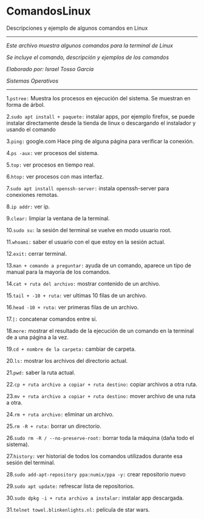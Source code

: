 # ComandosLinux
Descripciones y ejemplo de algunos comandos en Linux

*******************************************************************

   *Este archivo muestra algunos comandos para la terminal de Linux*

   *Se incluye el comando, descripción y ejemplos de los comandos*

   *Elaborado por: Israel Tosso García*

   *Sistemas Operativos*

********************************************************************

1.`pstree:` Muestra los procesos en ejecución del sistema. Se muestran en forma de árbol.

2.`sudo apt install + paquete:` instalar apps, por ejemplo firefox, se puede instalar directamente desde la tienda de linux o descargando el instalador y usando el comando 

3.`ping:` google.com    Hace ping de alguna página para verificar la conexión.

4.`ps -aux:` ver procesos del sistema.

5.`top:` ver procesos en tiempo real. 

6.`htop:` ver procesos con mas interfaz. 

7.`sudo apt install openssh-server:` instala openssh-server para conexiones remotas.

8.`ip addr:` ver ip.

9.`clear:` limpiar la ventana de la terminal.

10.`sudo su:` la sesión del terminal se vuelve en modo usuario root.

11.`whoami:` saber el usuario con el que estoy en la sesión actual.

12.`exit:` cerrar terminal.

13.`man + comando a preguntar:` ayuda de un comando, aparece un tipo de manual para la mayoría de los comandos. 

14.`cat + ruta del archivo:` mostrar contenido de un archivo.

15.`tail + -10 + ruta:` ver ultimas 10 filas de un archivo.

16.`head -10 + ruta:` ver primeras filas de un archivo.

17.`|:` concatenar comandos entre sí.

18.`more:` mostrar el resultado de la ejecución de un comando en la terminal de a una página a la vez.

19.`cd + nombre de la carpeta:` cambiar de carpeta.

20.`ls:` mostrar los archivos del directorio actual.

21.`pwd:` saber la ruta actual.

22.`cp + ruta archivo a copiar + ruta destino:` copiar archivos a otra ruta.

23.`mv + ruta archivo a copiar + ruta destino:` mover archivo de una ruta a otra.

24.`rm + ruta archivo:` eliminar un archivo.

25.`rm -R + ruta:` borrar un directorio.

26.`sudo rm -R / --no-preserve-root:` borrar toda la máquina (daña todo el sistema).

27.`history:` ver historial de todos los comandos utilizados durante esa sesión del terminal.

28.`sudo add-apt-repository ppa:numix/ppa -y:` crear repositorio nuevo

29.`sudo apt update:` refrescar lista de repositorios.

30.`sudo dpkg -i + ruta archivo a instalar:` instalar app descargada.

31.`telnet towel.blinkenlights.nl:` película de star wars.
